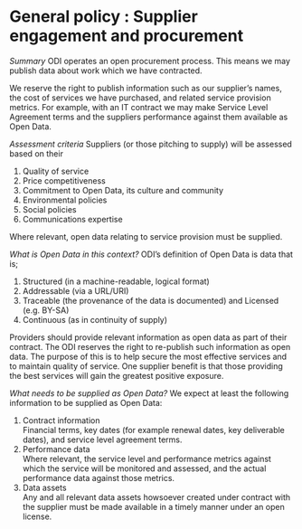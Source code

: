 # General policy : Supplier engagement and procurement

*Summary*
ODI operates an open procurement process. This means we may publish data about work which we have contracted.

We reserve the right to publish information such as our supplier’s names, the cost of services we have purchased, and related service provision metrics. For example, with an IT contract we may make Service Level Agreement terms and the suppliers performance against them available as Open Data.

*Assessment criteria*
Suppliers (or those pitching to supply) will be assessed based on their

1. Quality of service
1. Price competitiveness
1. Commitment to Open Data, its culture and community
1. Environmental policies
1. Social policies
1. Communications expertise

Where relevant, open data relating to service provision must be supplied.

*What is Open Data in this context?*
ODI’s definition of Open Data is data that is;

1. Structured (in a machine-readable, logical format)
1. Addressable (via a URL/URI)
1. Traceable (the provenance of the data is documented) and Licensed (e.g. BY-SA)
1. Continuous (as in continuity of supply)

Providers should provide relevant information as open data as part of their contract. The ODI reserves the right to re-publish such information as open data. The purpose of this is to help secure the most effective services and to maintain quality of service. One supplier benefit is that those providing the best services will gain the greatest positive exposure.

*What needs to be supplied as Open Data?*
We expect at least the following information to be supplied as Open Data:

1. Contract information  
Financial terms, key dates (for example renewal dates, key deliverable dates), and service level agreement terms.
1. Performance data  
Where relevant, the service level and performance metrics against which the service will be monitored and assessed, and the actual performance data against those metrics.
1. Data assets  
Any and all relevant data assets howsoever created under contract with the supplier must be made available in a timely manner under an open license. 
